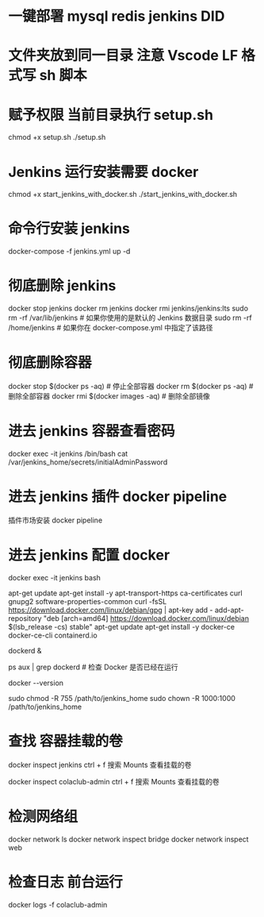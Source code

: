 # 一键部署 mysql redis jenkins DID

# 文件夹放到同一目录 注意 Vscode LF 格式写 sh 脚本

# 赋予权限 当前目录执行 setup.sh

chmod +x setup.sh
./setup.sh

# Jenkins 运行安装需要 docker

chmod +x start_jenkins_with_docker.sh
./start_jenkins_with_docker.sh

# 命令行安装 jenkins

docker-compose -f jenkins.yml up -d

# 彻底删除 jenkins

docker stop jenkins
docker rm jenkins
docker rmi jenkins/jenkins:lts
sudo rm -rf /var/lib/jenkins # 如果你使用的是默认的 Jenkins 数据目录
sudo rm -rf /home/jenkins # 如果你在 docker-compose.yml 中指定了该路径

# 彻底删除容器

docker stop $(docker ps -aq) # 停止全部容器
docker rm $(docker ps -aq) # 删除全部容器
docker rmi $(docker images -aq) # 删除全部镜像

# 进去 jenkins 容器查看密码

docker exec -it jenkins /bin/bash
cat /var/jenkins_home/secrets/initialAdminPassword

# 进去 jenkins 插件 docker pipeline

插件市场安装 docker pipeline

# 进去 jenkins 配置 docker

docker exec -it jenkins bash

apt-get update
apt-get install -y apt-transport-https ca-certificates curl gnupg2 software-properties-common
curl -fsSL https://download.docker.com/linux/debian/gpg | apt-key add -
add-apt-repository "deb [arch=amd64] https://download.docker.com/linux/debian $(lsb_release -cs) stable"
apt-get update
apt-get install -y docker-ce docker-ce-cli containerd.io

dockerd &

ps aux | grep dockerd # 检查 Docker 是否已经在运行

docker --version

sudo chmod -R 755 /path/to/jenkins_home
sudo chown -R 1000:1000 /path/to/jenkins_home

# 查找 容器挂载的卷

docker inspect jenkins
ctrl + f 搜索 Mounts 查看挂载的卷

docker inspect colaclub-admin
ctrl + f 搜索 Mounts 查看挂载的卷

# 检测网络组

docker network ls
docker network inspect bridge
docker network inspect web

# 检查日志 前台运行

docker logs -f colaclub-admin
